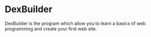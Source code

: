 # DexBuilder
DexBuilder is the program which allow you to learn a basics of web programming and create your first web site.
